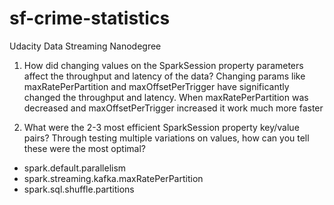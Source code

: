 # sf-crime-statistics
Udacity Data Streaming Nanodegree

1. How did changing values on the SparkSession property parameters affect the throughput and latency of the data?
Changing params like maxRatePerPartition and maxOffsetPerTrigger have significantly changed the throughput and latency.
When maxRatePerPartition was decreased and maxOffsetPerTrigger increased it work much more faster

2. What were the 2-3 most efficient SparkSession property key/value pairs? Through testing multiple variations on values, how can you tell these were the most optimal?
- spark.default.parallelism
- spark.streaming.kafka.maxRatePerPartition
- spark.sql.shuffle.partitions

